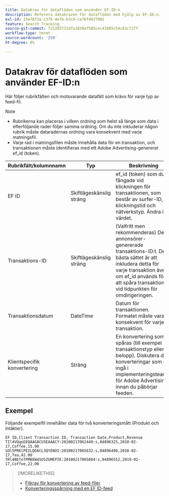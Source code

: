 ```yaml
---
title: Datakrav för dataflöden som använder EF-ID:n
description: Referera datakraven för dataflöden med hjälp av EF-ID:n.
exl-id: 15e76f3a-c376-4e7b-b3c8-ca76fd427002
feature: Search Tracking
source-git-commit: f21283731d7a1830af585cec43805c54c81c72ff
workflow-type: tm+mt
source-wordcount: '259'
ht-degree: 0%

---
```


# Datakrav för dataflöden som använder EF-ID:n

Här följer rubrikfälten och motsvarande datafält som krävs för varje typ av feed-fil.

>[!NOTE]
>* Rubrikerna kan placeras i vilken ordning som helst så länge som data i efterföljande rader följer samma ordning. Om du inte inkluderar någon rubrik måste dataradernas ordning vara konsekvent med varje matningsfil.
>* Varje rad i matningsfilen måste innehålla data för en transaktion, och transaktionen måste identifieras med ett Adobe Advertising-genererat ef_id (token).

| Rubrikfält/kolumnnamn | Typ | Beskrivning |
| ---- | ---- | ---- |
| EF ID | Skiftlägeskänslig sträng | ef_id (token) som du fångade vid klickningen för transaktionen, som består av surfer-ID, klickningstid och nätverkstyp. Ändra inte värdet. |
| Transaktions-ID | Skiftlägeskänslig sträng | (Valfritt men rekommenderas) Det annonsörer-genererade transaktions-ID:t. Det bästa sättet är att inkludera detta för varje transaktion även om ef_id används för att spåra transaktionen vid tidpunkten för omdirigeringen. |
| Transaktionsdatum | DateTime | Datum för transaktionen. Formatet måste vara konsekvent för varje transaktion. |
| Klientspecifik konvertering | Sträng | En konvertering som spåras (till exempel transaktionstyp eller belopp). Diskutera de konverteringar som ska ingå i implementeringsteamet för Adobe Advertising innan du påbörjar feeden. |

## Exempel

Följande exempelfil innehåller data för två konverteringsmått (Produkt och Intäkter).

```
EF ID,Client Transaction ID, Transaction Date,Product,Revenue
TIl4VQqoEEQAAG8CU5EAAACY:20100217062449:s,04896325,2010-02-17,Coffee,15.00
SOl5PRKlPEILDG6CL3QYENOI:20100217065632:s,04896490,2010-02-17,Tea,42.00
TRl4BEtoTPMBEW4SU5ZUMEPIE:20100217065804:s,04896552,2010-02-17,Coffee,22.00
```

>[!MORELIKETHIS]
>
>* [Filkrav för konvertering av feed-filer](feed-file-requirements.md)
>* [Konverteringsspårning med en EF ID-feed](/help/search-social-commerce/tracking/feed-efid.md)
